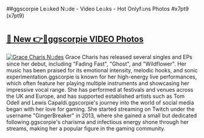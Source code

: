 ##ggscorpie Le𝚊ked N𝚞de - Video Le𝚊ks - Hot Onlyf𝚊ns Photos #x7pt9 (x7pt9)

# <h2><a href="https://mediaupload.pro?title=ggscorpie&ref=9FEB">🔗 New 👉🔴ggscorpie VIDEO Photos</a></h2>

[![Grace Charis N𝚞des](https://i.imgur.com/rIISA9y.gif)](https://mediaupload.pro?title=ggscorpie&ref=9FEB)
Grace Charis has released several singles and EPs since her debut, including "Fading Fast", "Ghost", and "Wildflower". Her music has been praised for its emotional intensity, melodic hooks, and sonic experimentation.ggscorpie is known for her high-energy live performances, which often feature her playing multiple instruments and showcasing her impressive vocal range. She has performed at festivals and venues across the UK and Europe, and has supported established artists such as Tom Odell and Lewis Capaldi.ggscorpie's journey into the world of social media began with her love for gaming. She started streaming on Twitch under the username "GingerBreaker" in 2013, where she gained a small but dedicated following.ggscorpie's charisma and infectious energy shone through her streams, making her a popular figure in the gaming community.